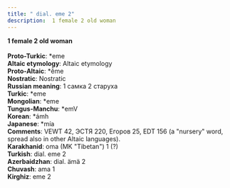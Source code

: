 ```yaml
---
title: " dial. eme 2"
description:  1 female 2 old woman
---
```

<p data-pagefind-weight="0.5">
<strong> 1 female 2 old woman</strong><br><br>
<strong>Proto-Turkic</strong>:  *eme<br>
<strong>Altaic etymology</strong>:  Altaic etymology<br>
<strong> Proto-Altaic</strong>:  *ĕ̀me<br>
<strong>Nostratic</strong>:  Nostratic<br>
<strong>Russian meaning</strong>:  1 самка 2 старуха<br>
<strong>Turkic</strong>:  *eme<br>
<strong>Mongolian</strong>:  *eme<br>
<strong>Tungus-Manchu</strong>:  *emV<br>
<strong>Korean</strong>:  *ámh<br>
<strong>Japanese</strong>:  *mía<br>
<strong>Comments</strong>:  VEWT 42, ЭСТЯ 220, Егоров 25, EDT 156 (a "nursery" word, spread also in other Altaic languages).<br>
<strong>Karakhanid</strong>:  oma (MK "Tibetan") 1 (?)<br>
<strong>Turkish</strong>:  dial. eme 2<br>
<strong>Azerbaidzhan</strong>:  dial. ämä 2<br>
<strong>Chuvash</strong>:  ama 1<br>
<strong>Kirghiz</strong>:  eme 2<br>

</p>
